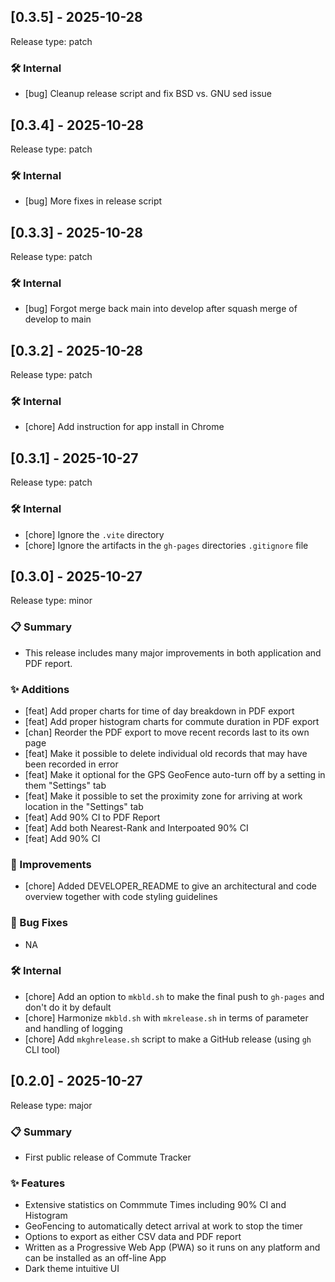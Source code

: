 ## [0.3.5] - 2025-10-28

Release type: patch

### 🛠 Internal
- [bug] Cleanup release script and fix BSD vs. GNU sed issue


## [0.3.4] - 2025-10-28

Release type: patch

### 🛠 Internal
- [bug] More fixes in release script


## [0.3.3] - 2025-10-28

Release type: patch

### 🛠 Internal
- [bug] Forgot merge back main into develop after squash merge of develop to main


## [0.3.2] - 2025-10-28

Release type: patch

### 🛠 Internal
- [chore] Add instruction for app install in Chrome


## [0.3.1] - 2025-10-27

Release type: patch

### 🛠 Internal
- [chore] Ignore the `.vite` directory 
- [chore] Ignore the artifacts in the `gh-pages` directories `.gitignore` file


## [0.3.0] - 2025-10-27

Release type: minor

### 📋 Summary 
- This release includes many major improvements in both application and PDF report.

### ✨ Additions
- [feat] Add proper charts for time of day breakdown in PDF export
- [feat] Add proper histogram charts for commute duration in PDF export
- [chan] Reorder the PDF export to move recent records last to its own page
- [feat] Make it possible to delete individual old records that may have been recorded in error
- [feat] Make it optional for the GPS GeoFence auto-turn off by a setting in them "Settings" tab
- [feat] Make it possible to set the proximity zone for arriving at work location in the "Settings" tab
- [feat] Add 90% CI to PDF Report
- [feat] Add both Nearest-Rank and Interpoated 90% CI
- [feat] Add 90% CI

### 🚀 Improvements
- [chore] Added DEVELOPER_README to give an architectural and code overview together with code styling guidelines

### 🐛 Bug Fixes
- NA

### 🛠 Internal
- [chore] Add an option to `mkbld.sh` to make the final push to `gh-pages` and don't do it by default
- [chore] Harmonize `mkbld.sh` with `mkrelease.sh` in terms of parameter and handling of logging
- [chore] Add `mkghrelease.sh` script to make a GitHub release (using `gh` CLI tool)


## [0.2.0] - 2025-10-27

Release type: major

### 📋 Summary 
- First public release of Commute Tracker

### ✨ Features
- Extensive statistics on Commmute Times including 90% CI and Histogram
- GeoFencing to automatically detect arrival at work to stop the timer
- Options to export as either CSV data and PDF report
- Written as a Progressive Web App (PWA) so it runs on any platform and can be installed as an off-line App
- Dark theme intuitive UI



